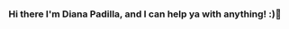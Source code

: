 ### Hi there I'm Diana Padilla, and I can help ya with anything! :)👋

<!--
**xxDianaPadilla/xxDianaPadilla** is a ✨ _special_ ✨ repository because its `README.md` (this file) appears on your GitHub profile.

Here are some ideas to get you started:

- 🔭 I’m currently working on my programming skills.
- 🌱 I’m currently learning on how to be the best programmer.
- 👯 I’m looking to collaborate on any project with anybody.
- 🤔 I’m looking for help with my experience.
- 💬 Ask me about my hobbies.
